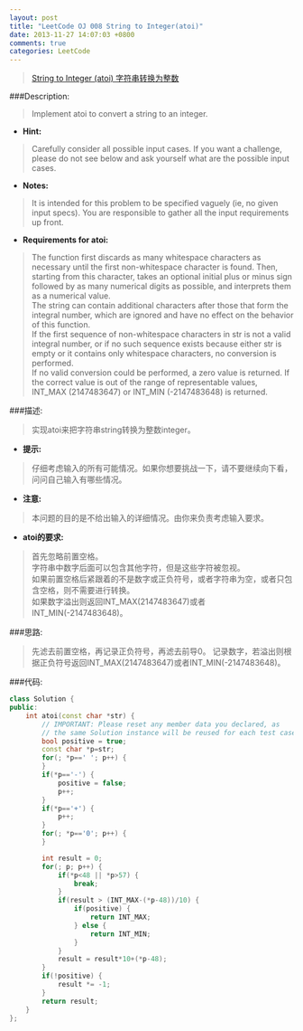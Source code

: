 ```yaml
---
layout: post
title: "LeetCode OJ 008 String to Integer(atoi)"
date: 2013-11-27 14:07:03 +0800
comments: true
categories: LeetCode
---
```

>[String to Integer (atoi) 字符串转换为整数](http://oj.leetcode.com/problems/string-to-integer-atoi/)

###Description:
>Implement atoi to convert a string to an integer.  

* **Hint:**  
>Carefully consider all possible input cases. If you want a challenge, please do not see below and ask yourself what are the possible input cases.  
* **Notes:**  
>It is intended for this problem to be specified vaguely (ie, no given input specs). You are responsible to gather all the input requirements up front.  

<!--more-->

* **Requirements for atoi:**  
>The function first discards as many whitespace characters as necessary until the first non-whitespace character is found. Then, starting from this character, takes an optional initial plus or minus sign followed by as many numerical digits as possible, and interprets them as a numerical value.  
The string can contain additional characters after those that form the integral number, which are ignored and have no effect on the behavior of this function.  
If the first sequence of non-whitespace characters in str is not a valid integral number, or if no such sequence exists because either str is empty or it contains only whitespace characters, no conversion is performed.  
If no valid conversion could be performed, a zero value is returned. If the correct value is out of the range of representable values, INT_MAX (2147483647) or INT_MIN (-2147483648) is returned.  

###描述:
>实现atoi来把字符串string转换为整数integer。

* **提示:**  
>仔细考虑输入的所有可能情况。如果你想要挑战一下，请不要继续向下看，问问自己输入有哪些情况。  
* **注意:**  
>本问题的目的是不给出输入的详细情况。由你来负责考虑输入要求。  
* **atoi的要求:**  
>首先忽略前置空格。  
字符串中数字后面可以包含其他字符，但是这些字符被忽视。  
如果前置空格后紧跟着的不是数字或正负符号，或者字符串为空，或者只包含空格，则不需要进行转换。  
如果数字溢出则返回INT_MAX(2147483647)或者INT_MIN(-2147483648)。  


###思路:
>先滤去前置空格，再记录正负符号，再滤去前导0。
>记录数字，若溢出则根据正负符号返回INT_MAX(2147483647)或者INT_MIN(-2147483648)。  


###代码:
```cpp Reverse Integer
class Solution {
public:
    int atoi(const char *str) {
        // IMPORTANT: Please reset any member data you declared, as
        // the same Solution instance will be reused for each test case.
        bool positive = true;
        const char *p=str;
        for(; *p==' '; p++) {
        }
        if(*p=='-') {
            positive = false;
            p++;
        }
        if(*p=='+') {
            p++;
        }
        for(; *p=='0'; p++) {
        }

        int result = 0;
        for(; p; p++) {
            if(*p<48 || *p>57) {
                break;
            }
            if(result > (INT_MAX-(*p-48))/10) {
                if(positive) {
                    return INT_MAX;
                } else {
                    return INT_MIN;
                }
            }
            result = result*10+(*p-48);
        }
        if(!positive) {
            result *= -1;
        }
        return result;
    }
};
```